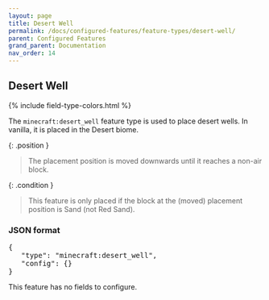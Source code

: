 ```yaml
---
layout: page
title: Desert Well
permalink: /docs/configured-features/feature-types/desert-well/
parent: Configured Features
grand_parent: Documentation
nav_order: 14
---
```


## Desert Well

<head>
    {% include field-type-colors.html %}
</head>

The `minecraft:desert_well` feature type is used to place desert wells. In vanilla, it is placed in the Desert biome.

{: .position }
> The placement position is moved downwards until it reaches a non-air block.

{: .condition }
> This feature is only placed if the block at the (moved) placement position is Sand (not Red Sand).

### JSON format

<pre>
{
   "type": "minecraft:desert_well",
   "config": {}
}
</pre>

This feature has no fields to configure.